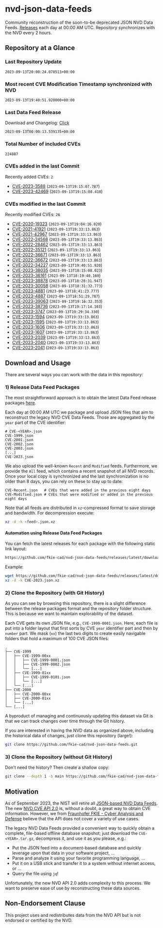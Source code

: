 # nvd-json-data-feeds

Community reconstruction of the soon-to-be deprecated JSON NVD Data Feeds. 
[Releases](https://github.com/fkie-cad/nvd-json-data-feeds/releases/latest) each day at 00:00 AM UTC.
Repository synchronizes with the NVD every 2 hours.

## Repository at a Glance

### Last Repository Update

```plain
2023-09-13T20:00:24.078513+00:00
```

### Most recent CVE Modification Timestamp synchronized with NVD

```plain
2023-09-13T19:40:51.920000+00:00
```

### Last Data Feed Release

Download and Changelog: [Click](https://github.com/fkie-cad/nvd-json-data-feeds/releases/latest)

```plain
2023-09-13T00:00:13.539135+00:00
```

### Total Number of included CVEs

```plain
224887
```

### CVEs added in the last Commit

Recently added CVEs: `2`

* [CVE-2023-3588](CVE-2023/CVE-2023-35xx/CVE-2023-3588.json) (`2023-09-13T19:15:07.787`)
* [CVE-2023-42469](CVE-2023/CVE-2023-424xx/CVE-2023-42469.json) (`2023-09-13T19:15:08.410`)


### CVEs modified in the last Commit

Recently modified CVEs: `26`

* [CVE-2020-19323](CVE-2020/CVE-2020-193xx/CVE-2020-19323.json) (`2023-09-13T19:04:16.820`)
* [CVE-2021-41921](CVE-2021/CVE-2021-419xx/CVE-2021-41921.json) (`2023-09-13T19:33:13.863`)
* [CVE-2021-42967](CVE-2021/CVE-2021-429xx/CVE-2021-42967.json) (`2023-09-13T19:33:13.863`)
* [CVE-2022-24568](CVE-2022/CVE-2022-245xx/CVE-2022-24568.json) (`2023-09-13T19:33:13.863`)
* [CVE-2022-28462](CVE-2022/CVE-2022-284xx/CVE-2022-28462.json) (`2023-09-13T19:33:13.863`)
* [CVE-2022-35121](CVE-2022/CVE-2022-351xx/CVE-2022-35121.json) (`2023-09-13T19:33:13.863`)
* [CVE-2022-36671](CVE-2022/CVE-2022-366xx/CVE-2022-36671.json) (`2023-09-13T19:33:13.863`)
* [CVE-2022-36672](CVE-2022/CVE-2022-366xx/CVE-2022-36672.json) (`2023-09-13T19:33:13.863`)
* [CVE-2022-34227](CVE-2022/CVE-2022-342xx/CVE-2022-34227.json) (`2023-09-13T19:40:51.920`)
* [CVE-2023-38035](CVE-2023/CVE-2023-380xx/CVE-2023-38035.json) (`2023-09-13T18:15:08.023`)
* [CVE-2023-36161](CVE-2023/CVE-2023-361xx/CVE-2023-36161.json) (`2023-09-13T18:19:40.160`)
* [CVE-2023-38878](CVE-2023/CVE-2023-388xx/CVE-2023-38878.json) (`2023-09-13T18:28:31.947`)
* [CVE-2023-30058](CVE-2023/CVE-2023-300xx/CVE-2023-30058.json) (`2023-09-13T18:31:32.773`)
* [CVE-2023-4881](CVE-2023/CVE-2023-48xx/CVE-2023-4881.json) (`2023-09-13T18:41:23.777`)
* [CVE-2023-4887](CVE-2023/CVE-2023-48xx/CVE-2023-4887.json) (`2023-09-13T18:51:29.787`)
* [CVE-2023-39063](CVE-2023/CVE-2023-390xx/CVE-2023-39063.json) (`2023-09-13T19:16:32.353`)
* [CVE-2023-38736](CVE-2023/CVE-2023-387xx/CVE-2023-38736.json) (`2023-09-13T19:17:14.103`)
* [CVE-2023-3747](CVE-2023/CVE-2023-37xx/CVE-2023-3747.json) (`2023-09-13T19:29:34.330`)
* [CVE-2023-1594](CVE-2023/CVE-2023-15xx/CVE-2023-1594.json) (`2023-09-13T19:33:13.863`)
* [CVE-2023-1595](CVE-2023/CVE-2023-15xx/CVE-2023-1595.json) (`2023-09-13T19:33:13.863`)
* [CVE-2023-1606](CVE-2023/CVE-2023-16xx/CVE-2023-1606.json) (`2023-09-13T19:33:13.863`)
* [CVE-2023-1607](CVE-2023/CVE-2023-16xx/CVE-2023-1607.json) (`2023-09-13T19:33:13.863`)
* [CVE-2023-2039](CVE-2023/CVE-2023-20xx/CVE-2023-2039.json) (`2023-09-13T19:33:13.863`)
* [CVE-2023-2040](CVE-2023/CVE-2023-20xx/CVE-2023-2040.json) (`2023-09-13T19:33:13.863`)
* [CVE-2023-2041](CVE-2023/CVE-2023-20xx/CVE-2023-2041.json) (`2023-09-13T19:33:13.863`)


## Download and Usage

There are several ways you can work with the data in this repository:

### 1) Release Data Feed Packages

The most straightforward approach is to obtain the latest Data Feed release packages [here](https://github.com/fkie-cad/nvd-json-data-feeds/releases/latest).

Each day at 00:00 AM UTC we package and upload JSON files that aim to reconstruct the legacy NVD CVE Data Feeds.
Those are aggregated by the `year` part of the CVE identifier:

```
# CVE-<YEAR>.json
CVE-1999.json
CVE-2001.json
CVE-2002.json
CVE-2003.json
[...]
CVE-2023.json
```

We also upload the well-known `Recent` and `Modified` feeds.
Furthermore, we provide the `All` feed, which contains a recent snapshot of all NVD records.
Once your local copy is synchronized and the last synchronization is no older than 8 days, you can rely on these to stay up to date:

```plain
CVE-Recent.json   # CVEs that were added in the previous eight days
CVE-Modified.json # CVEs that were modified or added in the previous eight days
```

Note that all feeds are distributed in `xz`-compressed format to save storage and bandwidth.
For decompression execute:

```sh
xz -d -k <feed>.json.xz
```


#### Automation using Release Data Feed Packages

You can fetch the latest releases for each package with the following static link layout:

```sh
https://github.com/fkie-cad/nvd-json-data-feeds/releases/latest/download/CVE-<YEAR>.json.xz
```

Example:

```sh
wget https://github.com/fkie-cad/nvd-json-data-feeds/releases/latest/download/CVE-2023.json.xz
xz -d -k CVE-2023.json.xz
```

### 2) Clone the Repository (with Git History)

As you can see by browsing this repository, there is a slight difference between the release packages format and the repository folder structure.
This is because we want to maintain explorability of the dataset.

Each CVE gets its own JSON file, e.g., `CVE-1999-0001.json`.
Here, each file is put into a folder layout that first sorts by CVE `year` identifier part and then by `number` part.
We mask (`xx`) the last two digits to create easily navigable folders that hold a maximum of 100 CVE JSON files:

```plain
.
├── CVE-1999
│   ├── CVE-1999-00xx
│   │   ├── CVE-1999-0001.json
│   │   ├── CVE-1999-0002.json
│   │   └── [...]
│   ├── CVE-1999-01xx
│   │   ├── CVE-1999-0101.json
│   │   └── [...]
│   └── [...]
├── CVE-2000
│   ├── CVE-2000-00xx
│   ├── CVE-2000-01xx
│   └── [...]
└── [...]
```

A byproduct of managing and continuously updating this dataset via Git is that we can track changes over time through the Git history.

If you are interested in having the NVD data as organized above, including the historical data of changes, just clone this repository (large!):

```sh
git clone https://github.com/fkie-cad/nvd-json-data-feeds.git
```

### 3) Clone the Repository (without Git History)

Don't need the history? Then create a shallow copy:

```sh
git clone --depth 1 -b main https://github.com/fkie-cad/nvd-json-data-feeds.git
```

## Motivation

As of September 2023, the NIST will retire all [JSON-based NVD Data Feeds](https://nvd.nist.gov/vuln/data-feeds#divRetirementBanner-1).
The new [NVD CVE API 2.0](https://nvd.nist.gov/developers/vulnerabilities) is, without a doubt, a great way to obtain CVE information.
However, we from [Fraunhofer FKIE - Cyber Analysis and Defense](https://www.fkie.fraunhofer.de/en/departments/cad.html) believe that the API does not cover a variety of use cases.

The legacy NVD Data Feeds provided a convenient way to quickly obtain a complete, file-based offline database snapshot; just download the `CVE-<YEAR>.tar.gz`, decompress it, and use it as you please, e.g.:

* Put the JSON feed into a document-based database and quickly leverage upon that data in your software project, ...
* Parse and analyze it using your favorite programming language, ...
* Put it on a USB stick and transfer it to a system without internet access, or ...
* Query the file using `jq`!

Unfortunately, the new NVD API 2.0 adds complexity to this process.
We want to preserve ease of use by reconstructing these data sources.

## Non-Endorsement Clause

This project uses and redistributes data from the NVD API but is not endorsed or certified by the NVD.